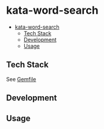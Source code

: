 # kata-word-search
- [kata-word-search](#kata-word-search)
  - [Tech Stack](#tech-stack)
  - [Development](#development)
  - [Usage](#usage)

## Tech Stack

See [Gemfile](Gemfile)

## Development

## Usage
